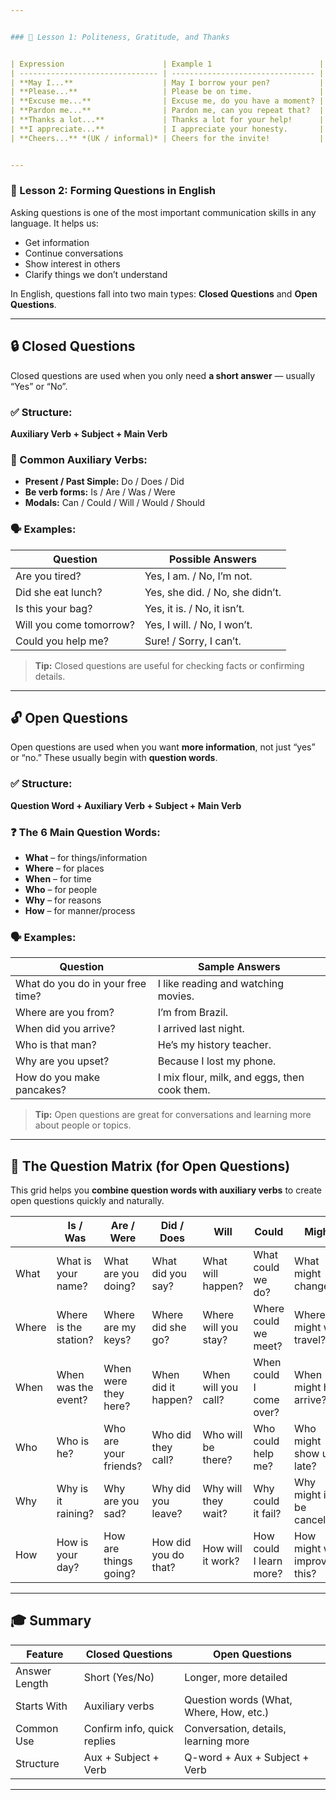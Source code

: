 ```yaml
---


### 📝 Lesson 1: Politeness, Gratitude, and Thanks


| Expression                      | Example 1                        | Example 2                            | Example 3                                   |
| ------------------------------- | -------------------------------- | ------------------------------------ | ------------------------------------------- |
| **May I...**                    | May I borrow your pen?           | May I join the meeting?              | May I ask you something personal?           |
| **Please...**                   | Please be on time.               | Please take a seat.                  | Could you please email me later?            |
| **Excuse me...**                | Excuse me, do you have a moment? | Excuse me, where’s the restroom?     | Excuse me, can I get through?               |
| **Pardon me...**                | Pardon me, can you repeat that?  | Pardon me, I didn’t catch your name. | Pardon me, may I speak now?                 |
| **Thanks a lot...**             | Thanks a lot for your help!      | Thanks a lot for the ride home.      | Thanks a lot for waiting.                   |
| **I appreciate...**             | I appreciate your honesty.       | I appreciate the update.             | I really appreciate everything you’ve done. |
| **Cheers...** *(UK / informal)* | Cheers for the invite!           | Cheers for the lift!                 | Cheers for being there.                     |


---
```



### 📝 Lesson 2: Forming Questions in English

Asking questions is one of the most important communication skills in any language. It helps us:

* Get information
* Continue conversations
* Show interest in others
* Clarify things we don’t understand

In English, questions fall into two main types: **Closed Questions** and **Open Questions**.

---

## 🔒 **Closed Questions**

Closed questions are used when you only need **a short answer** — usually “Yes” or “No”.

### ✅ Structure:

**Auxiliary Verb + Subject + Main Verb**

### 📌 Common Auxiliary Verbs:

* **Present / Past Simple:** Do / Does / Did
* **Be verb forms:** Is / Are / Was / Were
* **Modals:** Can / Could / Will / Would / Should

### 🗣️ Examples:

| Question                | Possible Answers                |
| ----------------------- | ------------------------------- |
| Are you tired?          | Yes, I am. / No, I’m not.       |
| Did she eat lunch?      | Yes, she did. / No, she didn’t. |
| Is this your bag?       | Yes, it is. / No, it isn’t.     |
| Will you come tomorrow? | Yes, I will. / No, I won’t.     |
| Could you help me?      | Sure! / Sorry, I can’t.         |

> **Tip:** Closed questions are useful for checking facts or confirming details.

---

## 🔓 **Open Questions**

Open questions are used when you want **more information**, not just “yes” or “no.” These usually begin with **question words**.

### ✅ Structure:

**Question Word + Auxiliary Verb + Subject + Main Verb**

### ❓ The 6 Main Question Words:

* **What** – for things/information
* **Where** – for places
* **When** – for time
* **Who** – for people
* **Why** – for reasons
* **How** – for manner/process

### 🗣️ Examples:

| Question                          | Sample Answers                               |
| --------------------------------- | -------------------------------------------- |
| What do you do in your free time? | I like reading and watching movies.          |
| Where are you from?               | I’m from Brazil.                             |
| When did you arrive?              | I arrived last night.                        |
| Who is that man?                  | He’s my history teacher.                     |
| Why are you upset?                | Because I lost my phone.                     |
| How do you make pancakes?         | I mix flour, milk, and eggs, then cook them. |

> **Tip:** Open questions are great for conversations and learning more about people or topics.

---

## 🧠 **The Question Matrix (for Open Questions)**

This grid helps you **combine question words with auxiliary verbs** to create open questions quickly and naturally.

|       | Is / Was              | Are / Were            | Did / Does           | Will                 | Could                   | Might                      |
| ----- | --------------------- | --------------------- | -------------------- | -------------------- | ----------------------- | -------------------------- |
| What  | What is your name?    | What are you doing?   | What did you say?    | What will happen?    | What could we do?       | What might change?         |
| Where | Where is the station? | Where are my keys?    | Where did she go?    | Where will you stay? | Where could we meet?    | Where might we travel?     |
| When  | When was the event?   | When were they here?  | When did it happen?  | When will you call?  | When could I come over? | When might he arrive?      |
| Who   | Who is he?            | Who are your friends? | Who did they call?   | Who will be there?   | Who could help me?      | Who might show up late?    |
| Why   | Why is it raining?    | Why are you sad?      | Why did you leave?   | Why will they wait?  | Why could it fail?      | Why might it be canceled?  |
| How   | How is your day?      | How are things going? | How did you do that? | How will it work?    | How could I learn more? | How might we improve this? |

---

## 🎓 Summary

| Feature       | Closed Questions            | Open Questions                          |
| ------------- | --------------------------- | --------------------------------------- |
| Answer Length | Short (Yes/No)              | Longer, more detailed                   |
| Starts With   | Auxiliary verbs             | Question words (What, Where, How, etc.) |
| Common Use    | Confirm info, quick replies | Conversation, details, learning more    |
| Structure     | Aux + Subject + Verb        | Q-word + Aux + Subject + Verb           |

---

